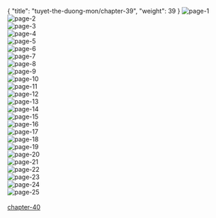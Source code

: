 { "title": "tuyet-the-duong-mon/chapter-39", "weight": 39 }
<img src="http://1.bp.blogspot.com/-98j8BSlFW0U/VWFUMhhjY3I/AAAAAAACm3g/i9B6XiMxXEQ/s0/0.jpg?imgmax=0" alt="page-1" origin="http://1.bp.blogspot.com/-98j8BSlFW0U/VWFUMhhjY3I/AAAAAAACm3g/i9B6XiMxXEQ/s0/0.jpg?imgmax=0"><br/>
<img src="http://1.bp.blogspot.com/-BvAdMNHoCeM/VWFUOnkkfOI/AAAAAAACm3s/pNDnSMLXNQM/s0/1.jpg?imgmax=0" alt="page-2" origin="http://1.bp.blogspot.com/-BvAdMNHoCeM/VWFUOnkkfOI/AAAAAAACm3s/pNDnSMLXNQM/s0/1.jpg?imgmax=0"><br/>
<img src="http://1.bp.blogspot.com/-wR_mXl5Wqv0/VWFUQokDOKI/AAAAAAACm34/MP3H4xoqAag/s0/2.jpg?imgmax=0" alt="page-3" origin="http://1.bp.blogspot.com/-wR_mXl5Wqv0/VWFUQokDOKI/AAAAAAACm34/MP3H4xoqAag/s0/2.jpg?imgmax=0"><br/>
<img src="http://1.bp.blogspot.com/-eMgnj-GihKk/VWFUSXGVL-I/AAAAAAACm4E/9SUBc1-leh4/s0/3.jpg?imgmax=0" alt="page-4" origin="http://1.bp.blogspot.com/-eMgnj-GihKk/VWFUSXGVL-I/AAAAAAACm4E/9SUBc1-leh4/s0/3.jpg?imgmax=0"><br/>
<img src="http://1.bp.blogspot.com/-0tUG-NGuO1Q/VWFUUsMgbMI/AAAAAAACm4Q/zxFuuUNT1og/s0/4.jpg?imgmax=0" alt="page-5" origin="http://1.bp.blogspot.com/-0tUG-NGuO1Q/VWFUUsMgbMI/AAAAAAACm4Q/zxFuuUNT1og/s0/4.jpg?imgmax=0"><br/>
<img src="http://1.bp.blogspot.com/--VRLP9LHHT8/VWFUXHPuWxI/AAAAAAACm4c/3CSu_X39K0Y/s0/5.jpg?imgmax=0" alt="page-6" origin="http://1.bp.blogspot.com/--VRLP9LHHT8/VWFUXHPuWxI/AAAAAAACm4c/3CSu_X39K0Y/s0/5.jpg?imgmax=0"><br/>
<img src="http://1.bp.blogspot.com/-F6rLmiK8DIE/VWFUZjveEmI/AAAAAAACm4o/CeunApucjRA/s0/6.jpg?imgmax=0" alt="page-7" origin="http://1.bp.blogspot.com/-F6rLmiK8DIE/VWFUZjveEmI/AAAAAAACm4o/CeunApucjRA/s0/6.jpg?imgmax=0"><br/>
<img src="http://1.bp.blogspot.com/-YSu6zcfDzW0/VWFUb1MYG6I/AAAAAAACm40/erbQI21A4aA/s0/7.jpg?imgmax=0" alt="page-8" origin="http://1.bp.blogspot.com/-YSu6zcfDzW0/VWFUb1MYG6I/AAAAAAACm40/erbQI21A4aA/s0/7.jpg?imgmax=0"><br/>
<img src="http://1.bp.blogspot.com/-xOWIXomVOGA/VWFUeFtFF7I/AAAAAAACm5A/qWD95jEhBCc/s0/7_2.jpg?imgmax=0" alt="page-9" origin="http://1.bp.blogspot.com/-xOWIXomVOGA/VWFUeFtFF7I/AAAAAAACm5A/qWD95jEhBCc/s0/7_2.jpg?imgmax=0"><br/>
<img src="http://1.bp.blogspot.com/-tP853IPArMs/VWFUgeLNMoI/AAAAAAACm5M/w7x7KWduwkA/s0/8.jpg?imgmax=0" alt="page-10" origin="http://1.bp.blogspot.com/-tP853IPArMs/VWFUgeLNMoI/AAAAAAACm5M/w7x7KWduwkA/s0/8.jpg?imgmax=0"><br/>
<img src="http://1.bp.blogspot.com/-LS9MGKSS2qk/VWFUiU4j0MI/AAAAAAACm5Y/uCiXq4k8swE/s0/9.jpg?imgmax=0" alt="page-11" origin="http://1.bp.blogspot.com/-LS9MGKSS2qk/VWFUiU4j0MI/AAAAAAACm5Y/uCiXq4k8swE/s0/9.jpg?imgmax=0"><br/>
<img src="http://1.bp.blogspot.com/-kuS_tUcy548/VWFUkooq2qI/AAAAAAACm5k/-NVo3WP71a8/s0/10.jpg?imgmax=0" alt="page-12" origin="http://1.bp.blogspot.com/-kuS_tUcy548/VWFUkooq2qI/AAAAAAACm5k/-NVo3WP71a8/s0/10.jpg?imgmax=0"><br/>
<img src="http://1.bp.blogspot.com/-_H8YltJWEoc/VWFUnPBloVI/AAAAAAACm5w/CWFg9ey3TY4/s0/11.jpg?imgmax=0" alt="page-13" origin="http://1.bp.blogspot.com/-_H8YltJWEoc/VWFUnPBloVI/AAAAAAACm5w/CWFg9ey3TY4/s0/11.jpg?imgmax=0"><br/>
<img src="http://1.bp.blogspot.com/-o47Jo6v9gbA/VWFUpPMVSDI/AAAAAAACm58/ztxHCWW_v_s/s0/12.jpg?imgmax=0" alt="page-14" origin="http://1.bp.blogspot.com/-o47Jo6v9gbA/VWFUpPMVSDI/AAAAAAACm58/ztxHCWW_v_s/s0/12.jpg?imgmax=0"><br/>
<img src="http://1.bp.blogspot.com/-BHkpn1LrcT0/VWFUs5zNwDI/AAAAAAACm6I/nJ5yIX8TGG0/s0/13.jpg?imgmax=0" alt="page-15" origin="http://1.bp.blogspot.com/-BHkpn1LrcT0/VWFUs5zNwDI/AAAAAAACm6I/nJ5yIX8TGG0/s0/13.jpg?imgmax=0"><br/>
<img src="http://1.bp.blogspot.com/-zyW8IVxjZ8k/VWFUwaNDNZI/AAAAAAACm6U/lFSZ4jpBa4w/s0/14.jpg?imgmax=0" alt="page-16" origin="http://1.bp.blogspot.com/-zyW8IVxjZ8k/VWFUwaNDNZI/AAAAAAACm6U/lFSZ4jpBa4w/s0/14.jpg?imgmax=0"><br/>
<img src="http://1.bp.blogspot.com/-A1AN9WVY7MM/VWFUykgAZVI/AAAAAAACm6g/7u-kqcKxJ5g/s0/15.jpg?imgmax=0" alt="page-17" origin="http://1.bp.blogspot.com/-A1AN9WVY7MM/VWFUykgAZVI/AAAAAAACm6g/7u-kqcKxJ5g/s0/15.jpg?imgmax=0"><br/>
<img src="http://1.bp.blogspot.com/-sXohra870Wg/VWFU01ilqzI/AAAAAAACm6s/o0G1oYWmH3E/s0/16.jpg?imgmax=0" alt="page-18" origin="http://1.bp.blogspot.com/-sXohra870Wg/VWFU01ilqzI/AAAAAAACm6s/o0G1oYWmH3E/s0/16.jpg?imgmax=0"><br/>
<img src="http://1.bp.blogspot.com/-M8UZNhECmtw/VWFU3T9d-kI/AAAAAAACm64/tMtq79UhDEI/s0/17.jpg?imgmax=0" alt="page-19" origin="http://1.bp.blogspot.com/-M8UZNhECmtw/VWFU3T9d-kI/AAAAAAACm64/tMtq79UhDEI/s0/17.jpg?imgmax=0"><br/>
<img src="http://1.bp.blogspot.com/-Bx-ESb29AwE/VWFU5trneYI/AAAAAAACm7E/l1D_0qhf2zw/s0/18.jpg?imgmax=0" alt="page-20" origin="http://1.bp.blogspot.com/-Bx-ESb29AwE/VWFU5trneYI/AAAAAAACm7E/l1D_0qhf2zw/s0/18.jpg?imgmax=0"><br/>
<img src="http://1.bp.blogspot.com/-aF5n5PUMgJY/VWFU7zF-LfI/AAAAAAACm7Q/2o10OPduA4A/s0/19.jpg?imgmax=0" alt="page-21" origin="http://1.bp.blogspot.com/-aF5n5PUMgJY/VWFU7zF-LfI/AAAAAAACm7Q/2o10OPduA4A/s0/19.jpg?imgmax=0"><br/>
<img src="http://1.bp.blogspot.com/-3TcdV2WBwd8/VWFU-qJK1vI/AAAAAAACm7c/ZHMiliJOb6Q/s0/20.jpg?imgmax=0" alt="page-22" origin="http://1.bp.blogspot.com/-3TcdV2WBwd8/VWFU-qJK1vI/AAAAAAACm7c/ZHMiliJOb6Q/s0/20.jpg?imgmax=0"><br/>
<img src="http://1.bp.blogspot.com/-WiOFAu4uZas/VWFVBEYbYvI/AAAAAAACm7o/vBUt53vtTvo/s0/21.jpg?imgmax=0" alt="page-23" origin="http://1.bp.blogspot.com/-WiOFAu4uZas/VWFVBEYbYvI/AAAAAAACm7o/vBUt53vtTvo/s0/21.jpg?imgmax=0"><br/>
<img src="http://1.bp.blogspot.com/-J3KvG2iKY5I/VWFVDKl2xhI/AAAAAAACm70/tHg90z1iJSM/s0/22.jpg?imgmax=0" alt="page-24" origin="http://1.bp.blogspot.com/-J3KvG2iKY5I/VWFVDKl2xhI/AAAAAAACm70/tHg90z1iJSM/s0/22.jpg?imgmax=0"><br/>
<img src="http://1.bp.blogspot.com/-J1bNFxX_yo0/VWFVFoA4C5I/AAAAAAACm8A/C-dEfNClmP0/s0/23.jpg?imgmax=0" alt="page-25" origin="http://1.bp.blogspot.com/-J1bNFxX_yo0/VWFVFoA4C5I/AAAAAAACm8A/C-dEfNClmP0/s0/23.jpg?imgmax=0"><br/>
<br/><a class="nextchap" href="/tuyet-the-duong-mon/chapter-40">chapter-40</a>
